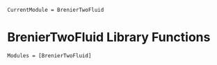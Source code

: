 ```@meta
CurrentModule = BrenierTwoFluid
```

# BrenierTwoFluid Library Functions

```@autodocs
Modules = [BrenierTwoFluid]
```